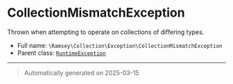 
# CollectionMismatchException

Thrown when attempting to operate on collections of differing types.



* Full name: `\Ramsey\Collection\Exception\CollectionMismatchException`
* Parent class: [`RuntimeException`](../../../RuntimeException.md)






***
> Automatically generated on 2025-03-15
